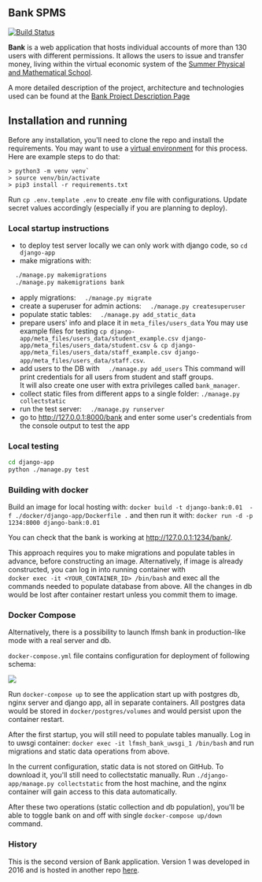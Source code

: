 ## Bank SPMS

[![Build Status](https://travis-ci.org/nkorobkov/lfmsh_bank.svg?branch=master)](https://travis-ci.org/nkorobkov/lfmsh_bank)

**Bank** is a web application that hosts individual accounts of more than 130 users with different permissions.
It allows the users to issue and transfer money, living within the virtual economic system of the
[Summer Physical and Mathematical School](https://ipfran.ru/training/summer-school).

A more detailed description of the project, architecture and technologies used can be found at the
[Bank Project Description Page](https://nkorobkov.github.io/projects/bank)

## Installation and running

Before any installation, you'll need to clone the repo and install the requirements.
You may want to use a [virtual environment](https://docs.python.org/3/tutorial/venv.html) for this process. Here are example steps to do that: 
```
> python3 -m venv venv`
> source venv/bin/activate
> pip3 install -r requirements.txt
```

Run `cp .env.template .env` to create .env file with configurations. Update secret values accordingly (especially if you are planning to deploy).

### Local startup instructions

- to deploy test server locally we can only work with django code, so `cd django-app`
- make migrations with:
```bash
  ./manage.py makemigrations
  ./manage.py makemigrations bank
```
- apply migrations: `  ./manage.py migrate`
- create a superuser for admin actions: `  ./manage.py createsuperuser`
- populate static tables: `  ./manage.py add_static_data`
- prepare users' info and place it in `meta_files/users_data` You may use example files for testing `cp django-app/meta_files/users_data/student_example.csv django-app/meta_files/users_data/student.csv & cp django-app/meta_files/users_data/staff_example.csv django-app/meta_files/users_data/staff.csv`.
- add users to the DB with `  ./manage.py add_users`
This command will print credentials for all users from student and staff groups.  
It will also create one user with extra privileges called `bank_manager`.
- collect static files from different apps to a single folder: `./manage.py collectstatic`
- run the test server:  `  ./manage.py runserver`
-  go to <http://127.0.0.1:8000/bank> and enter some user's credentials from the console output to test the app

### Local testing

```bash
cd django-app
python ./manage.py test
```

### Building with docker

Build an image for local hosting with:
`docker build -t django-bank:0.01  -f ./docker/django-app/Dockerfile .`
and then run it with:
`docker run -d -p 1234:8000 django-bank:0.01`

You can check that the bank is working at <http://127.0.0.1:1234/bank/>.

This approach requires you to make migrations and populate tables in advance, before constructing an image.
Alternatively, if image is already constructed, you can log in into running container with  
`docker exec -it <YOUR_CONTAINER_ID> /bin/bash` and exec all the commands needed to populate database from above.
All the changes in db would be lost after container restart unless you commit them to image.

### Docker Compose
Alternatively, there is a possibility to launch lfmsh bank in production-like mode with a real server and db.

`docker-compose.yml` file contains configuration for deployment of following schema:

![](https://nkorobkov.github.io/assets/bank/deployment-pic.png)


Run `docker-compose up` to see the application start up with postgres db, nginx server
and django app, all in separate containers.
All postgres data would be stored in `docker/postgres/volumes` and would persist upon the container restart.

After the first startup, you  will still need to populate tables manually. Log in to uwsgi container:
`docker exec -it lfmsh_bank_uwsgi_1 /bin/bash`
and run migrations and static data operations from above.

In the current configuration, static data is not stored on GitHub. To download it, you'll still need to collectstatic manually.
Run `./django-app/manage.py collectstatic` from the host machine, and the nginx container will gain access to this data automatically.

After these two operations (static collection and db population), you'll be able to toggle bank on and off with single `docker-compose up/down` command.


### History

This is the second version of Bank application. Version 1 was developed in 2016 and is hosted in another repo [here](https://github.com/insolia/lfmsh_bank).
